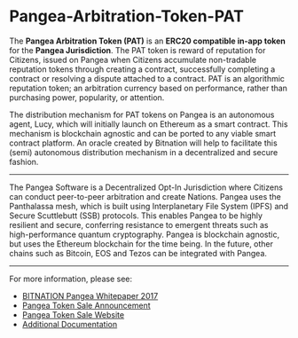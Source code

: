 # Pangea-Arbitration-Token-PAT

The **Pangea Arbitration Token (PAT)** is an **ERC20 compatible in-app token** for the **Pangea Jurisdiction**. The PAT token is reward of reputation for Citizens, issued on Pangea when Citizens accumulate non-tradable reputation tokens through creating a contract, successfully completing a contract or resolving a dispute attached to a contract. PAT is an algorithmic reputation token; an arbitration currency based on performance, rather than  purchasing power, popularity, or attention. 

The distribution mechanism for PAT tokens on Pangea is an autonomous agent, Lucy, which will initially launch on Ethereum as a smart contract. This mechanism is blockchain agnostic and can be ported to any viable smart contract platform. An oracle created by Bitnation will help to facilitate this (semi) autonomous distribution mechanism in a decentralized and secure fashion.

---

The Pangea Software is a Decentralized Opt-In Jurisdiction where Citizens can conduct peer-to-peer arbitration and create Nations. Pangea uses the Panthalassa mesh, which is built using Interplanetary File System (IPFS) and Secure Scuttlebutt (SSB) protocols. This enables Pangea to be highly resilient and secure, conferring resistance to emergent threats such as high-performance quantum cryptography. Pangea is blockchain agnostic, but uses the Ethereum blockchain for the time being. In the future, other chains such as Bitcoin, EOS and Tezos can be integrated with Pangea. 

----

For more information, please see: 

* [BITNATION Pangea Whitepaper 2017](https://github.com/Bit-Nation/Pangea-Docs/blob/master/BITNATION%20Pangea%20Whitepaper%202017.pdf)
* [Pangea Token Sale Announcement](https://github.com/Bit-Nation/Pangea-Arbitration-Token-PAT/blob/master/BITNATION%20Token%20Sale%20Announcement%202017.pdf)
* [Pangea Token Sale Website](https://tse.bitnation.co/)
* [Additional Documentation](https://github.com/Bit-Nation/Pangea-Docs)


